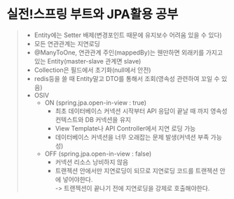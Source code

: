 # 실전!스프링 부트와 JPA활용 공부
> * Entity에는 Setter 배제(변경포인트 때문에 유지보수 어려움 있을 수 있다)
> * 모든 연관관계는 지연로딩
> * @ManyToOne, 연관관계 주인(mappedBy)는 웬만하면 외래키를 가지고 있는 Entity(master-slave 관계면 slave)
> * Collection은 필드에서 초기화(null에서 안전)
> * redis등을 쓸 때 Entity말고 DTO를 통해서 조회(영속성 관련하여 꼬일 수 있음)
> * OSIV
>   + ON (spring.jpa.open-in-view : true)
>     - 최초 데이터베이스 커넥션 시작부터 API 응답이 끝날 때 까지 영속성 컨텍스트와 DB 커넥션을 유지
>     - View Template나 API Controller에서 지연 로딩 가능
>     - 데이터베이스 커넥션을 너무 오래잡는 문제 발생(커넥션 부족 가능성)
>   + OFF (spring.jpa.open-in-view : false)
>     - 커넥션 리소스 낭비하지 않음
>     - 트랜젝션 안에서만 지연로딩이 되므로 지연로딩 코드를 트랜젝션 안에 넣어야한다.    
>         -> 트랜젝션이 끝나기 전에 지연로딩을 강제로 호출해야한다.

